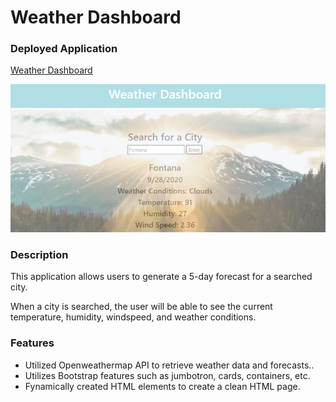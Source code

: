 # Weather Dashboard

### Deployed Application 

[Weather Dashboard](https://areye022.github.io/weather-dashboard/)

![Screenshot of Weather Dashboard](weather.jpg)

### Description 
This application allows users to generate a 5-day forecast for a searched city.

When a city is searched, the user will be able to see the current temperature, humidity, windspeed, and weather conditions. 

### Features
* Utilized Openweathermap API to retrieve weather data and forecasts.. 
* Utilizes Bootstrap features such as jumbotron, cards, containers, etc.   
* Fynamically created HTML elements to create a clean HTML page. 